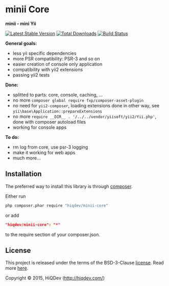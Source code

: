 minii Core
==========

**minii - mini Yii**

[![Latest Stable Version](https://poser.pugx.org/minii/core/v/stable)](//packagist.org/packages/minii/core)
[![Total Downloads](https://poser.pugx.org/minii/core/downloads)](//packagist.org/packages/minii/core)
[![Build Status](https://img.shields.io/travis/hiqdev/minii-core.svg)](http://travis-ci.org/hiqdev/minii-core)

**General goals:**
- less yii specific dependencies
- more PSR compatibility: PSR-3 and so on
- easier creation of console only application
- compatibility with yii2 extensions
- passing yii2 tests

**Done:**
- splitted to parts: core, console, caching, ...
- no more `composer global require fxp/composer-asset-plugin`
- no need for `yii2-composer`, loading extensions done in other way, see `yii\base\Application::prepareExtensions`
- no more `require __DIR__ . '/../../vendor/yiisoft/yii2/Yii.php'`, done with composer autoload files
- working for console apps

**To do:**
- rm log from core, use psr-3 logging
- make it working for web apps
- much more...

## Installation

The preferred way to install this library is through [composer](http://getcomposer.org/download/).

Either run

```sh
php composer.phar require "hiqdev/minii-core"
```

or add

```json
"hiqdev/minii-core": "*"
```

to the require section of your composer.json.

## License

This project is released under the terms of the BSD-3-Clause [license](LICENSE).
Read more [here](http://choosealicense.com/licenses/bsd-3-clause).

Copyright © 2015, HiQDev (http://hiqdev.com/)
